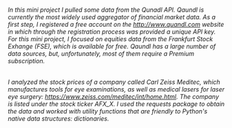 ###### In this mini project I pulled some data from the Qunadl API. Qaundl is currently the most widely used aggregator of financial market data. As a first step, I registered a free account on the http://www.quandl.com website in which through the registration process was provided a unique API key. For this mini project, I focused on equities data from the Frankfurt Stock Exhange (FSE), which is available for free. Qaundl has a large number of data sources, but, unfortunately, most of them require a Premium subscription. 

###### I analyzed the stock prices of a company called Carl Zeiss Meditec, which manufactures tools for eye examinations, as well as medical lasers for laser eye surgery: https://www.zeiss.com/meditec/int/home.html. The company is listed under the stock ticker AFX_X. I used the *requests* package to obtain the data and worked with utility functions that are friendly to Python's native data structures: dictionaries. 
